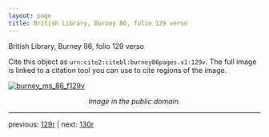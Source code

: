 ```yaml
---
layout: page
title: British Library, Burney 86, folio 129 verso
---
```


British Library, Burney 86, folio 129 verso

Cite this object as `urn:cite2:citebl:burney86pages.v1:129v`.  The full image is linked to a citation tool you can use to cite regions of the image.

[![burney_ms_86_f129v](http://www.homermultitext.org/iipsrv?IIIF=/project/homer/pyramidal/deepzoom/citebl/burney86imgs/v1/burney_ms_86_f129v.tif/full/800,/0/default.jpg)](http://www.homermultitext.org/ict2/?urn=urn:cite2:citebl:burney86imgs.v1:burney_ms_86_f129v) 

<p style="text-align: center; font-style: italic;">Image in the public domain.</p>

---

previous: [129r](../129r/) | next: [130r](../130r/)